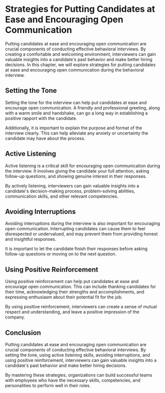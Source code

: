 Strategies for Putting Candidates at Ease and Encouraging Open Communication
===================================================================================================================================

Putting candidates at ease and encouraging open communication are crucial components of conducting effective behavioral interviews. By creating a comfortable and welcoming environment, interviewers can gain valuable insights into a candidate's past behavior and make better hiring decisions. In this chapter, we will explore strategies for putting candidates at ease and encouraging open communication during the behavioral interview.

Setting the Tone
----------------

Setting the tone for the interview can help put candidates at ease and encourage open communication. A friendly and professional greeting, along with a warm smile and handshake, can go a long way in establishing a positive rapport with the candidate.

Additionally, it is important to explain the purpose and format of the interview clearly. This can help alleviate any anxiety or uncertainty the candidate may have about the process.

Active Listening
----------------

Active listening is a critical skill for encouraging open communication during the interview. It involves giving the candidate your full attention, asking follow-up questions, and showing genuine interest in their responses.

By actively listening, interviewers can gain valuable insights into a candidate's decision-making process, problem-solving abilities, communication skills, and other relevant competencies.

Avoiding Interruptions
----------------------

Avoiding interruptions during the interview is also important for encouraging open communication. Interrupting candidates can cause them to feel disrespected or undervalued, and may prevent them from providing honest and insightful responses.

It is important to let the candidate finish their responses before asking follow-up questions or moving on to the next question.

Using Positive Reinforcement
----------------------------

Using positive reinforcement can help put candidates at ease and encourage open communication. This can include thanking candidates for their time, acknowledging their strengths and accomplishments, and expressing enthusiasm about their potential fit for the job.

By using positive reinforcement, interviewers can create a sense of mutual respect and understanding, and leave a positive impression of the company.

Conclusion
----------

Putting candidates at ease and encouraging open communication are crucial components of conducting effective behavioral interviews. By setting the tone, using active listening skills, avoiding interruptions, and using positive reinforcement, interviewers can gain valuable insights into a candidate's past behavior and make better hiring decisions.

By mastering these strategies, organizations can build successful teams with employees who have the necessary skills, competencies, and personalities to perform well in their roles.
